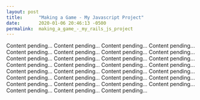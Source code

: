 ```yaml
---
layout: post
title:      "Making a Game - My Javascript Project"
date:       2020-01-06 20:46:13 -0500
permalink:  making_a_game_-_my_rails_js_project
---
```



Content pending... Content pending... Content pending... Content pending... Content pending... Content pending... Content pending... Content pending... Content pending... Content pending... Content pending... Content pending... Content pending... Content pending... Content pending... Content pending... Content pending... Content pending... Content pending... Content pending... Content pending... Content pending... Content pending... Content pending... Content pending... Content pending... Content pending... Content pending... Content pending... Content pending... Content pending... 
